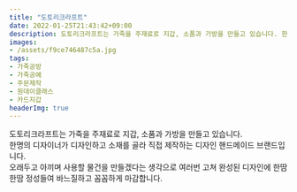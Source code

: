 ```yaml
---
title: "도토리크라프트"
date: 2022-01-25T21:43:42+09:00
description: 도토리크라프트는 가죽을 주재료로 지갑, 소품과 가방을 만들고 있습니다. 한명의 디자이너가 디자인하고 소재를 골라 직접 제작하는 디자인 핸드메이드 브랜드입니다. 오래두고 아끼며 사용할 물건을 만들겠다는 생각으로 여러번 고쳐 완성된 디자인에 한땀 한땀 정성들여 바느질하고 꼼꼼하게 마감합니다.
images:
- /assets/f9ce746487c5a.jpg
tags:
- 가죽공방
- 가죽공예
- 주문제작
- 원데이클래스
- 카드지갑
headerImg: true
---
```


도토리크라프트는 가죽을 주재료로 지갑, 소품과 가방을 만들고 있습니다.    
한명의 디자이너가 디자인하고 소재를 골라 직접 제작하는 디자인 핸드메이드 브랜드입니다.    
오래두고 아끼며 사용할 물건을 만들겠다는 생각으로 여러번 고쳐 완성된 디자인에 한땀 한땀 정성들여 바느질하고 꼼꼼하게 마감합니다.

